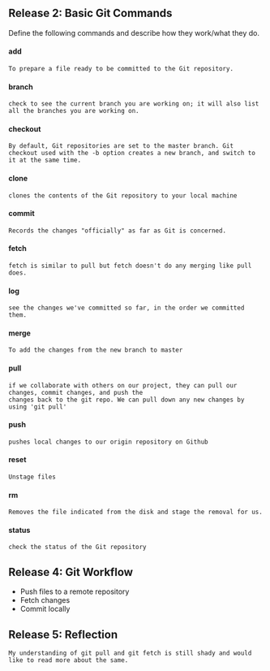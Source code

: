 ## Release 2: Basic Git Commands
Define the following commands and describe how they work/what they do.  


#### add
```
To prepare a file ready to be committed to the Git repository.
```

#### branch
```
check to see the current branch you are working on; it will also list all the branches you are working on.
```

#### checkout
```
By default, Git repositories are set to the master branch. Git checkout used with the -b option creates a new branch, and switch to it at the same time.
```

#### clone
```
clones the contents of the Git repository to your local machine
```

#### commit
```
Records the changes "officially" as far as Git is concerned.
```

#### fetch
```
fetch is similar to pull but fetch doesn't do any merging like pull does.
```

#### log
```
see the changes we've committed so far, in the order we committed them.
```

#### merge
```
To add the changes from the new branch to master 
```

#### pull
```
if we collaborate with others on our project, they can pull our changes, commit changes, and push the
changes back to the git repo. We can pull down any new changes by using 'git pull'
```

#### push
```
pushes local changes to our origin repository on Github
```

#### reset
```
Unstage files
```

#### rm
```
Removes the file indicated from the disk and stage the removal for us.
```

#### status
```
check the status of the Git repository
```

## Release 4: Git Workflow

- Push files to a remote repository
- Fetch changes
- Commit locally

## Release 5: Reflection

```
My understanding of git pull and git fetch is still shady and would like to read more about the same.
```
